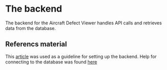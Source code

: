 # The backend

The backend for the Aircraft Defect Viewer handles API calls 
and retrieves data from the database.




## Referencs material

This [article](https://blog.logrocket.com/express-typescript-node/) was used as a guideline for setting up the backend.
Help for connecting to the database was found [here](https://medium.com/@felixpratama242/crud-using-express-js-typescript-and-mongodb-0504b2617bf1)






